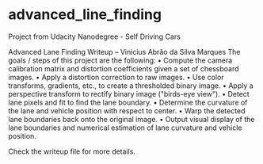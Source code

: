 # advanced_line_finding
Project from Udacity Nanodegree - Self Driving Cars


Advanced Lane Finding
Writeup – Vinicius Abrão da Silva Marques
The goals / steps of this project are the following:
•	Compute the camera calibration matrix and distortion coefficients given a set of chessboard images.
•	Apply a distortion correction to raw images.
•	Use color transforms, gradients, etc., to create a thresholded binary image.
•	Apply a perspective transform to rectify binary image ("birds-eye view").
•	Detect lane pixels and fit to find the lane boundary.
•	Determine the curvature of the lane and vehicle position with respect to center.
•	Warp the detected lane boundaries back onto the original image.
•	Output visual display of the lane boundaries and numerical estimation of lane curvature and vehicle position.

Check the writeup file for more details.
